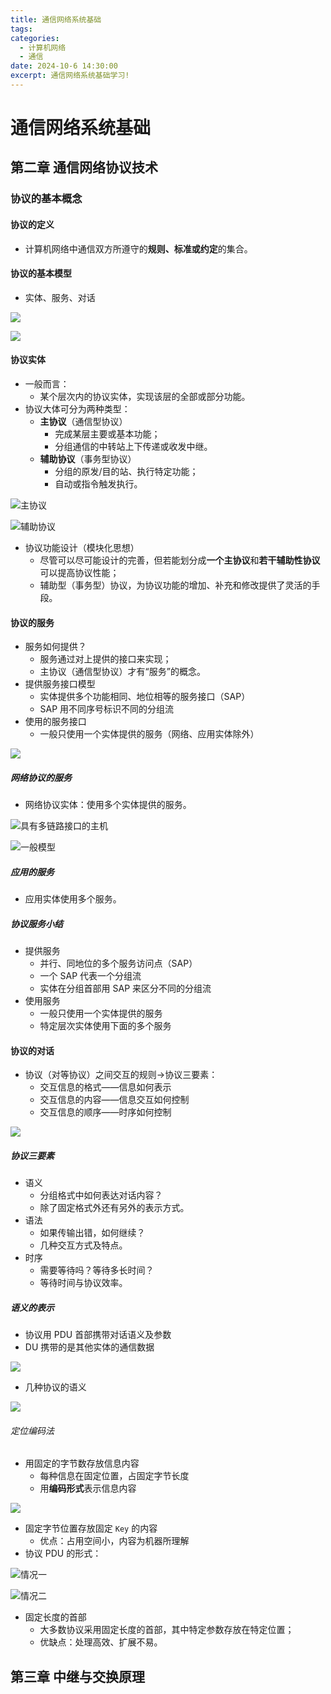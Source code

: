 ```yaml
---
title: 通信网络系统基础
tags: 
categories:
  - 计算机网络
  - 通信
date: 2024-10-6 14:30:00
excerpt: 通信网络系统基础学习!
---
```

# 通信网络系统基础
## 第二章  通信网络协议技术
### 协议的基本概念
#### 协议的定义
+ 计算机网络中通信双方所遵守的**规则、标准或约定**的集合。
#### 协议的基本模型
+ 实体、服务、对话

![](https://yugin-blog-1313489805.cos.ap-guangzhou.myqcloud.com/202410061500391.png)

![](https://yugin-blog-1313489805.cos.ap-guangzhou.myqcloud.com/QQ_1728357209608.png)

#### 协议实体
+ 一般而言：
	+ 某个层次内的协议实体，实现该层的全部或部分功能。
+ 协议大体可分为两种类型：
	+ **主协议**（通信型协议）
		+ 完成某层主要或基本功能；
		+ 分组通信的中转站上下传递或收发中继。
	 + **辅助协议**（事务型协议）
		+ 分组的原发/目的站、执行特定功能；
		+ 自动或指令触发执行。

![主协议](https://yugin-blog-1313489805.cos.ap-guangzhou.myqcloud.com/QQ_1728357754928.png)

![辅助协议](https://yugin-blog-1313489805.cos.ap-guangzhou.myqcloud.com/QQ_1728357899955.png)
+ 协议功能设计（模块化思想）
	+ 尽管可以尽可能设计的完善，但若能划分成**一个主协议**和**若干辅助性协议**可以提高协议性能；
	+ 辅助型（事务型）协议，为协议功能的增加、补充和修改提供了灵活的手段。

#### 协议的服务
+ 服务如何提供？
	+ 服务通过对上提供的接口来实现；
	+ 主协议（通信型协议）才有“服务”的概念。
+ 提供服务接口模型
	+ 实体提供多个功能相同、地位相等的服务接口（SAP）
	+ SAP 用不同序号标识不同的分组流
+ 使用的服务接口
	+ 一般只使用一个实体提供的服务（网络、应用实体除外）

![](https://yugin-blog-1313489805.cos.ap-guangzhou.myqcloud.com/QQ_1728371271221.png)

##### 网络协议的服务
+ 网络协议实体：使用多个实体提供的服务。

![具有多链路接口的主机](https://yugin-blog-1313489805.cos.ap-guangzhou.myqcloud.com/QQ_1728371744411.png)

![一般模型](https://yugin-blog-1313489805.cos.ap-guangzhou.myqcloud.com/QQ_1728371806186.png)

##### 应用的服务
+ 应用实体使用多个服务。

##### 协议服务小结
+ 提供服务
	+ 并行、同地位的多个服务访问点（SAP）
	+ 一个 SAP 代表一个分组流
	+ 实体在分组首部用 SAP 来区分不同的分组流
+ 使用服务
	+ 一般只使用一个实体提供的服务
	+ 特定层次实体使用下面的多个服务

#### 协议的对话
+ 协议（对等协议）之间交互的规则->协议三要素：
	+ 交互信息的格式——信息如何表示
	+ 交互信息的内容——信息交互如何控制
	+ 交互信息的顺序——时序如何控制

![](https://yugin-blog-1313489805.cos.ap-guangzhou.myqcloud.com/QQ_1728373602389.png)

##### 协议三要素
+ 语义
	+ 分组格式中如何表达对话内容？
	+ 除了固定格式外还有另外的表示方式。
+ 语法
	+ 如果传输出错，如何继续？
	+ 几种交互方式及特点。
+ 时序
	+ 需要等待吗？等待多长时间？
	+ 等待时间与协议效率。

##### 语义的表示
+ 协议用 PDU 首部携带对话语义及参数
+ DU 携带的是其他实体的通信数据

![](https://yugin-blog-1313489805.cos.ap-guangzhou.myqcloud.com/QQ_1728377917882.png)

+ 几种协议的语义

![](https://yugin-blog-1313489805.cos.ap-guangzhou.myqcloud.com/QQ_1728377990754.png)

###### 定位编码法
+ 用固定的字节数存放信息内容
	+ 每种信息在固定位置，占固定字节长度
	+ 用**编码形式**表示信息内容

![](https://yugin-blog-1313489805.cos.ap-guangzhou.myqcloud.com/QQ_1728378136871.png)

+ 固定字节位置存放固定 `Key` 的内容
	+ 优点：占用空间小，内容为机器所理解
+ 协议 PDU 的形式：

![情况一](https://yugin-blog-1313489805.cos.ap-guangzhou.myqcloud.com/QQ_1728378593990.png)

![情况二](https://yugin-blog-1313489805.cos.ap-guangzhou.myqcloud.com/QQ_1728378667840.png)

+ 固定长度的首部
	+ 大多数协议采用固定长度的首部，其中特定参数存放在特定位置；
	+ 优缺点：处理高效、扩展不易。






## 第三章  中继与交换原理



